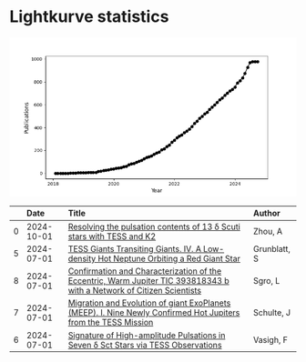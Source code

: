 
<h1>Lightkurve statistics</h1>
  
![publications](lightkurve-publications.png)  
  
|    | Date       | Title                                                                                                                                                                                   | Author       |
|---:|:-----------|:----------------------------------------------------------------------------------------------------------------------------------------------------------------------------------------|:-------------|
|  0 | 2024-10-01 | [Resolving the pulsation contents of 13 δ Scuti stars with TESS and K2](https://ui.adsabs.harvard.edu/abs/2024NewA..11102235Z/abstract)                                                 | Zhou, A      |
|  5 | 2024-07-01 | [TESS Giants Transiting Giants. IV. A Low-density Hot Neptune Orbiting a Red Giant Star](https://ui.adsabs.harvard.edu/abs/2024AJ....168....1G/abstract)                                | Grunblatt, S |
|  8 | 2024-07-01 | [Confirmation and Characterization of the Eccentric, Warm Jupiter TIC 393818343 b with a Network of Citizen Scientists](https://ui.adsabs.harvard.edu/abs/2024AJ....168...26S/abstract) | Sgro, L      |
|  7 | 2024-07-01 | [Migration and Evolution of giant ExoPlanets (MEEP). I. Nine Newly Confirmed Hot Jupiters from the TESS Mission](https://ui.adsabs.harvard.edu/abs/2024AJ....168...32S/abstract)        | Schulte, J   |
|  6 | 2024-07-01 | [Signature of High-amplitude Pulsations in Seven δ Sct Stars via TESS Observations](https://ui.adsabs.harvard.edu/abs/2024ApJ...969...19V/abstract)                                     | Vasigh, F    |
